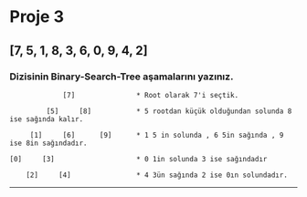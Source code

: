 # Proje 3

## [7, 5, 1, 8, 3, 6, 0, 9, 4, 2]
###  Dizisinin Binary-Search-Tree aşamalarını yazınız.
                 [7]               * Root olarak 7'i seçtik.

             [5]     [8]           * 5 rootdan küçük olduğundan solunda 8 ise sağında kalır.

         [1]     [6]      [9]      * 1 5 in solunda , 6 5in sağında , 9 ise 8in sağındadır.

    [0]     [3]                    * 0 1in solunda 3 ise sağındadır

        [2]     [4]                * 4 3ün sağında 2 ise 0ın solundadır.

---
